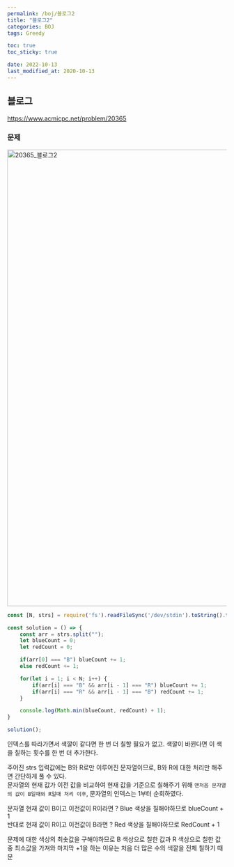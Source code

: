 ```yaml
---
permalink: /boj/블로그2
title: "블로그2"
categories: BOJ
tags: Greedy

toc: true
toc_sticky: true

date: 2022-10-13
last_modified_at: 2020-10-13
---
```


## 블로그

https://www.acmicpc.net/problem/20365

### 문제

<img width="1049" alt="20365_블로그2" src="https://user-images.githubusercontent.com/45479309/195621147-589f698f-2de2-4166-87e7-377c0c362ae9.png">

```javascript
const [N, strs] = require('fs').readFileSync('/dev/stdin').toString().trim().split("\n");

const solution = () => {
    const arr = strs.split("");
    let blueCount = 0;
    let redCount = 0;

    if(arr[0] === "B") blueCount += 1;
    else redCount += 1;

    for(let i = 1; i < N; i++) {
        if(arr[i] === "B" && arr[i - 1] === "R") blueCount += 1;
        if(arr[i] === "R" && arr[i - 1] === "B") redCount += 1;
    }

    console.log(Math.min(blueCount, redCount) + 1);
}

solution();
```

인덱스를 따라가면서 색깔이 같다면 한 번 더 칠할 필요가 없고. 색깔이 바뀐다면 이 색을 칠하는 횟수를 한 번 더 추가한다.

주어진 strs 입력값에는 B와 R로만 이루어진 문자열이므로, B와 R에 대한 처리만 해주면 간단하게 풀 수 있다.  
문자열의 현재 값가 이전 값을 비교하여 현재 값을 기준으로 칠해주기 위해 `맨처음 문자열의 값이 B일때와 R일때 처리 이후`, 문자열의 인덱스는 1부터 순회하였다.  

문자열 현재 값이 B이고 이전값이 R이라면 ? Blue 색상을 칠해야하므로 blueCount + 1  
반대로 현재 값이 R이고 이전값이 B라면 ? Red 색상을 칠해야하므로 RedCount + 1  

문제에 대한 색상의 최솟값을 구해야하므로 B 색상으로 칠한 값과 R 색상으로 칠한 값 중 최소값을 가져와 마지막 +1을 하는 이유는 처음 더 많은 수의 색깔을 전체 칠하기 때문